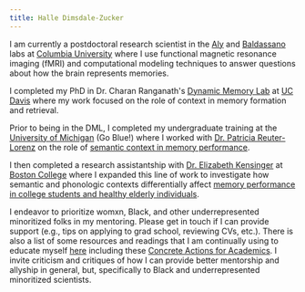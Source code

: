 ```yaml
---
title: Halle Dimsdale-Zucker
---
```

I am currently a postdoctoral research scientist in the 
[Aly](https://www.alylab.org/) and [Baldassano](https://www.dpmlab.org/)
labs at [Columbia University](https://psychology.columbia.edu/) where I use functional magnetic resonance imaging (fMRI) and computational modeling techniques to answer questions about how the brain represents memories.

I completed my PhD in Dr. Charan Ranganath's [Dynamic Memory
Lab](http://dml.ucdavis.edu/) at [UC Davis](http://psychology.ucdavis.edu/)
where my work focused on the role of context in memory formation and retrieval.

Prior to being in the DML, I completed my undergraduate training at the
[University of Michigan](http://lsa.umich.edu/psych) (Go Blue!) where I worked
with [Dr. Patricia Reuter-Lorenz](https://sites.lsa.umich.edu/parl-lab/) on the
role of [semantic context in memory
performance](https://s3.amazonaws.com/hrz-website/papers/dimsdale-zucker_reuter-lorenz_2018.pdf).

I then completed a research assistantship with [Dr. Elizabeth
Kensinger](https://www2.bc.edu/elizabeth-kensinger/) at [Boston
College](http://www.bc.edu/schools/cas/psych.html) where I expanded this line
of work to investigate how semantic and phonologic contexts differentially
affect [memory performance in college students and healthy
elderly individuals](https://s3.amazonaws.com/hrz-website/posters/CogAging2012_FINAL.pdf).

I endeavor to prioritize womxn, Black, and other underrepresented minoritized folks in
my mentoring. Please get in touch if I can provide support (e.g., tips on applying
to grad school, reviewing CVs, etc.). There is also a list of some resources and
readings that I am continually using to educate myself [here](/resources) including 
these [Concrete Actions for Academics](https://docs.google.com/document/d/1Ic6bil2AvrQmPFUcUyxcw_FumofKkUo3VLsU7qG0cTk/preview?pru=AAABcsK8OBM*vB48ngj1AcbyWPbpAoY87Q#).
I invite criticism and critiques of how I can provide better mentorship and allyship in general,
but, specifically to Black and underrepresented minoritized scientists.
